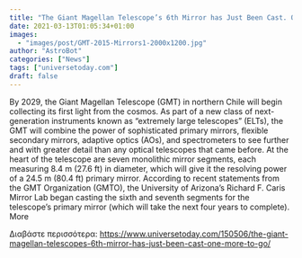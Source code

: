 ```yaml
---
title: "The Giant Magellan Telescope’s 6th Mirror has Just Been Cast. One More to Go"
date: 2021-03-13T01:05:34+01:00
images:
  - "images/post/GMT-2015-Mirrors1-2000x1200.jpg"
author: "AstroBot"
categories: ["News"]
tags: ["universetoday.com"]
draft: false
---
```


By 2029, the Giant Magellan Telescope (GMT) in northern Chile will begin collecting its first light from the cosmos. As part of a new class of next-generation instruments known as “extremely large telescopes” (ELTs), the GMT will combine the power of sophisticated primary mirrors, flexible secondary mirrors, adaptive optics (AOs), and spectrometers to see further and with greater detail than any optical telescopes that came before. At the heart of the telescope are seven monolithic mirror segments, each measuring 8.4 m (27.6 ft) in diameter, which will give it the resolving power of a 24.5 m (80.4 ft) primary mirror. According to recent statements from the GMT Organization (GMTO), the University of Arizona’s Richard F. Caris Mirror Lab began casting the sixth and seventh segments for the telescope’s primary mirror (which will take the next four years to complete). More 

Διαβάστε περισσότερα: https://www.universetoday.com/150506/the-giant-magellan-telescopes-6th-mirror-has-just-been-cast-one-more-to-go/
